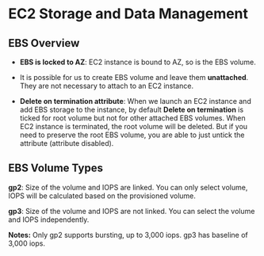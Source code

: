 # EC2 Storage and Data Management

## EBS Overview

* **EBS is locked to AZ**: EC2 instance is bound to AZ, so is the EBS volume. 

* It is possible for us to create EBS volume and leave them **unattached**. They are not necessary to attach to an EC2 instance. 

* **Delete on termination attribute**: When we launch an EC2 instance and add EBS storage to the instance, by default **Delete on termination** is ticked for root volume but not for other attached EBS volumes. When EC2 instance is terminated, the root volume will be deleted. But if you need to preserve the root EBS volume, you are able to just untick the attribute (attribute disabled). 

## EBS Volume Types

**gp2**: Size of the volume and IOPS are linked. You can only select volume, IOPS will be calculated based on the provisioned volume. 

**gp3**: Size of the volume and IOPS are not linked. You can select the volume and IOPS independently. 

**Notes:**
Only gp2 supports bursting, up to 3,000 iops. gp3 has baseline of 3,000 iops.



 

